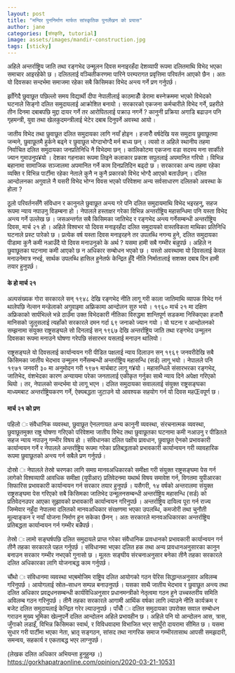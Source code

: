 ```yaml
---
layout: post
title: "मन्दिर पुननिर्माण मार्फत सांस्कृतिक पुनर्लेखन को प्रयास"
author: jane
categories: [संस्कृति, tutorial]
image: assets/images/mandir-construction.jpg
tags: [sticky]
---
```


अहिले अन्तर्राष्ट्रिय जाति तथा रङ्गभेद उन्मूलन दिवस मनाइरहँदा देशव्यापी रूपमा दलितमाथि विभेद भएका समाचार आइरहेकोे छ । दलितलाई वञ्चितीकरणमा पारिने परम्परागत प्रवृत्तिमा परिवर्तन आएको छैन । अतः यो दिवसका सन्दर्भमा समाजमा रहेका सबै किसिमका विभेद अन्त्य गर्ने प्रण गर्नुपर्छ ।

झाँगिदै छुवाछूत
पछिल्लो समय विद्यार्थी दीपा नेपालीलाई काठमाडौँ डेरामा बस्नेक्रममा भएको विभेदको घटनाले सिङ्गो दलित समुदायलाई आक्रोशित बनायो । सरकारको एकजना कर्मचारीले विभेद गर्ने, प्रहरीले तीन दिनमा दबाबपछि मुद्दा दायर गर्ने तर आरोपितलाई पक्राउ नगर्ने ? कानुनी प्रक्रिया अगाडि बढाउन पनि गृहमन्त्री, युवा तथा खेलकुदमन्त्रीलाई भेटेर दबाब दिनुपर्ने अवस्था आयो ।

जातीय विभेद तथा छुवाछूत दलित समुदायका लागि नयाँ होइन । हजारौँ वर्षदेखि यस समुदाय छुवाछूतमा जन्मने, छुवाछूतमै हुर्कने बढ्ने र छुवाछूत भोग्दाभोग्दै मर्न बाध्य छन् । त्यसो त अहिले स्थानीय तहमा निर्वाचित दलित समुदायका जनप्रतिनिधि नै विभेदमा छन् । कालिकोटमा एकजना वडा सदस्य मना सार्कीले ज्यान गुमाउनुप¥यो । देशका गहनाका रूपमा लिइने कलाकार प्रकाश सपुतलाई अपमानित गरियो । विभिन्न बहानामा सामाजिक सञ्जालमा अपमानित गर्ने काम दिनप्रतिदिन बढ्दो छ । सरकारका अन्य तहमा रहेका व्यक्ति र विभिन्न पार्टीमा रहेका नेताले कुनै न कुनै प्रकारको विभेद भोग्दै आएको बताउँछन् । दलित आन्दोलनका अगुवाले नै यसरी विभेद भोग्न विवस भएको परिवेशमा अन्य सर्वसाधारण दलितको अवस्था के होला ?

ठूलो परिवर्तनसँगै संविधान र कानुनले छुवाछूत अन्त्य गरे पनि दलित समुदायमाथि विभेद भइरहनु, सहज रूपमा न्याय नपाउनु विडम्बना हो । नेपालले हस्ताक्षर गरेका विभिन्न अन्तर्राष्ट्रिय महासन्धिमा पनि यस्ता विभेद अन्त्य गर्ने उल्लेख छ । जसअन्तर्गत सबै किसिमका जातिभेद र रङ्गभेद अन्त्य गर्नेसम्बन्धी अन्तर्राष्ट्रिय दिवस, मार्च २१ हो । अहिले विश्वभर यो दिवस मनाइरहँदा दलित समुदायको वास्तविकता माथिका प्रतिनिधि घटनाले प्रस्ट पारेको छ । प्रत्येक वर्ष यस्ता दिवस मनाइरहने तर उपलब्धि नगन्य हुने, दलित समुदायका पीडामा कुनै कमी नआउँदै यो दिवस मनाउनुको के अर्थ ? यसमा हामी सबै गम्भीर बन्नुपर्छ । अहिले न छुवाछूतका घटनामा कमी आएको छ न अधिकार सम्बोधन भएको छ । यस्तो अवस्थामा यो दिवसलाई केवल मनाउनेमात्र नभई, सार्थक उपलब्धि हासिल हुनेतर्फ केन्द्रित हुँदै नीति निर्मातालाई सशक्त दबाब दिन हामी तयार हुनुपर्छ ।

#### के हो मार्च २१

अल्पसंख्यक गोरा सरकारले सन् १९४८ देखि रङ्गभेद नीति लागू गरी काला जातिमाथि व्यापक विभेद गर्न थालेपछि नेल्सन मन्डेलाको अगुवाइमा अफ्रिकामा आन्दोलन सुरु भयो । १९६० मार्च २१ मा दक्षिण अफ्रिकाको सार्पभिल्ले भन्ने ठाउँमा उक्त विभेदकारी नीतिका विरुद्धमा शान्तिपूर्ण सडकमा निस्किएका हजारौँ मानिसको जुलुसलाई त्यहाँको सरकारले दमन गर्दा ६९ जनाको ज्यान गयो । यो घटना र आन्दोलनको सम्झनामा संंयुक्त राष्ट्रसङ्घले सो दिनलाई सन् १९६७ देखि अन्तर्राष्ट्रिय जाति तथा रङ्गभेद उन्मूलन दिवसका रूपमा मनाउने घोषणा गरेपछि संसारभर यसलाई मनाउन थालियो ।

राष्ट्रसङ्घले यो दिवसलाई कार्यान्वयन गरी पीडित पक्षलाई न्याय दिलाउन सन् १९६९ जनवरीदेखि सबै किसिमका जातीय भेदभाव उन्मूलन गर्नेसम्बन्धी अन्तर्राष्ट्रिय महासन्धि (सर्ड) लागू भयो । नेपालले पनि १९७१ जनवरी ३० मा अनुमोदन गरी १९७१ मार्चबाट लागू ग¥यो । महासन्धिले संसारभरका रङ्गभेद, जातिभेद, वंशभेदका कारण अन्यायमा परेका जनतालाई एकीकृत गर्नुका साथै न्याय दिने अपेक्षा गरिएको थियो । तर, नेपालको सन्दर्भमा यो लागू भएन । दलित समुदायका सवाललाई संयुक्त राष्ट्रसङ्घका माध्यमबाट अन्तर्राष्ट्रियकरण गर्ने, ऐक्यबद्धता जुटाउने यो आवश्यक सहयोग गर्न यो दिवस महŒवपूर्ण छ ।

#### मार्च २१ को प्रण

पहिलो ः संवैधानिक व्यवस्था, छुवाछूत ऐनलगायत अन्य कानुनी व्यवस्था, संरचनात्मक व्यवस्था, छुवाछूतमुक्त राष्ट्र घोषणा गरिएको परिवेशमा जातीय विभेद तथा छुवाछूतका घटनामा कमी नआउनु र पीडितले सहज न्याय नपाउनु गम्भीर विषय हो । संविधानका दलित पक्षीय प्रावधान, छुवाछूत ऐनको प्रभावकारी कार्यान्वयन गर्ने र नेपालले अन्तर्राष्ट्रिय रूपमा गरेका प्रतिबद्धताको प्रभावकारी कार्यान्वयन गरी व्यावहारिक रूपमा छुवाछूतको अन्त्य गर्न सबैले प्रण गर्नुपर्छ ।

दोस्रो ः नेपालले तेस्रो चरणका लागि समग्र मानवअधिकारको समीक्षा गरी संयुक्त राष्ट्रसङ्घमा पेस गर्न लागेको विश्वव्यापी आवधिक समीक्षा (युपीआर) प्रतिवेदनमा यथार्थ विषय समावेश गर्न, विगतमा युपीआरका सिफारिस प्रभावकारी कार्यान्वयन गर्न सरकार तयार हुनुपर्छ । यसैगरी, १४ वर्षको अन्तरालमा संयुक्त राष्ट्रसङ्घमा पेस गरिएको सबै किसिमका जातिभेद उन्मूलनसम्बन्धी अन्तर्राष्ट्रिय महासन्धि (सर्ड) को प्रतिवेदनउपर आएका सुझावको प्रभावकारी कार्यान्वयन गरिनुपर्छ । अन्तर्राष्ट्रिय दायित्व पूरा गर्न राज्य जिम्मेवार नहुँदा नेपालमा दलितको मानवअधिकार संरक्षणमा भएका उपलब्धि, कमजोरी तथा चुनौती मूल्याङ्कन र नयाँ योजना निर्माण हुन सकेका छैनन् । अतः सरकारले मानवअधिकारका अन्तर्राष्ट्रिय प्रतिबद्धता कार्यान्वयन गर्न गम्भीर बन्नैपर्छ ।

तेस्रो ः लामो सङ्घर्षपछि दलित समुदायले प्राप्त गरेका संवैधानिक प्रावधानको प्रभावकारी कार्यान्वयन गर्न तीनै तहका सरकारले पहल गर्नुपर्छ । संविधानमा भएका दलित हक तथा अन्य प्रावधानअनुसारका कानुन बनाउन सरकार गम्भीर नभएको गुनासो छ । मूलतः सङ्घीय संरचनाअनुसार बनेका तीनै तहका सरकारले दलित अधिकारका लागि योजनाबद्ध काम गर्नुपर्छ ।

चौंथो ः संविधानमा व्यवस्था भएबमोजिम राष्ट्रिय दलित आयोगको गठन पेरिस सिद्धान्तअनुसार अविलम्ब गरिनुपर्छ । आयोगलाई स्रोत–साधन सम्पन्न बनाउनुपर्छ । यसका साथै जातीय भेदभाव र छुवाछूत अन्त्य तथा दलित अधिकार प्रवद्र्धनसम्बन्धी कार्यविधिअनुसार प्रधानमन्त्रीको नेतृत्वमा गठन हुने उच्चस्तरीय समिति अविलम्ब गठन गरिनुपर्छ । तीनै तहका सरकारले आगामी आर्थिक वर्षका लागि ल्याउने नीति कार्यक्रम र बजेट दलित समुदायलाई केन्द्रित गरेर ल्याउनुपर्छ ।
पाँचौँ ः दलित समुदायका उपरोक्त सवाल सम्बोधन गराउन मुख्य भूमिका खेल्नुपर्ने दलित आन्दोलन अहिले प्रभावहीन छ । अहिले पनि यो आन्दोलन आस, त्रास, जुँगाको लडाइँ, विभिन्न किसिमका स्वार्थ, र विविधवादमा विभाजित भएर साघुँरो दायरामा सीमित छ । यसमा सुधार गरी पार्टीमा भएका नेता, भ्रातृ सङ्गठन, सांसद तथा नागरिक समाज गम्भीरतासाथ आपसी समझदारी, समन्वय, सहकार्य र एकताबद्ध भएर लाग्नुपर्छ ।

(लेखक दलित अधिकार अभियन्ता हुनुहुन्छ ।)
https://gorkhapatraonline.com/opinion/2020-03-21-10531
